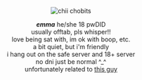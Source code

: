<p align="center">
  <img src="https://cdn.donmai.us/original/8b/98/__chii_chobits__8b9895e1dc3e2ee1b4ffa689c63bc851.gif"] alt="chii chobits"/>
</p>
<p align="center"> <i><b>emma</b></i> he/she 18 pwDID<br>
usually offtab, pls whisper!!<br>
love being sat with, im ok with boop, etc.<br>
a bit quiet, but i'm friendly<br>
i hang out on the safe server and 18+ server<br>
no dni just be normal ^_^<br>
  unfortunately related to <a href= "https://rentry.co/shapeofvoice">this guy</a></p>
